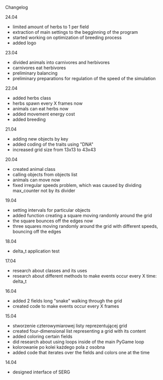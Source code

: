 Changelog

24.04
- limited amount of herbs to 1 per field
- extraction of main settings to the begginning of the program
- started working on optimization of breeding process
- added logo

23.04
- divided animals into carnivores and herbivores
- carnivores eat herbivores
- preliminary balancing
- preliminary preparations for regulation of the speed of the simulation

22.04
- added herbs class
- herbs spawn every X frames now
- animals can eat herbs now
- added movement energy cost
- added breeding

21.04
- adding new objects by key
- added coding of the traits using "DNA"
- increased grid size from 13x13 to 43x43

20.04
- created animal class
- calling objects from objects list
- animals can move now
- fixed irregular speeds problem, which was caused by dividing max_counter not by its divider

19.04
- setting intervals for particular objects
- added function creating a square moving randomly around the grid
- the square bounces off the edges now
- three squares moving randomly around the grid with different speeds, bouncing off the edges

18.04
- delta_t application test

17.04
- research about classes and its uses
- research about different methods to make events occur every X time: delta_t

16.04
- added 2 fields long "snake" walking through the grid
- created code to make events occur every X frames

15.04
- stworzenie czterowymiarowej listy reprezentującej grid
- created four-dimensional list representing a grid with its content
- added coloring certain fields
- did research about using loops inside of the main PyGame loop
- kolorowanie po kolei każdego pola z osobna
- added code that iterates over the fields and colors one at the time

14.04
- designed interface of SERG
